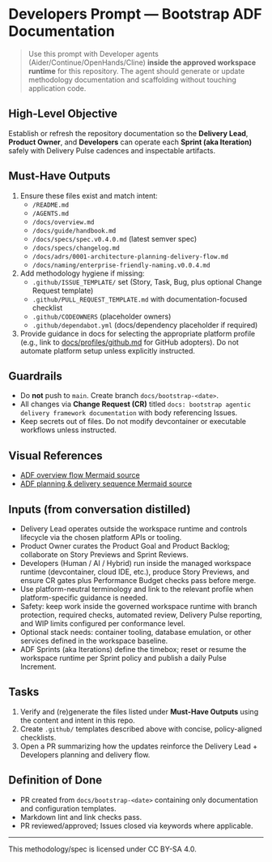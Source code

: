 # Developers Prompt — Bootstrap ADF Documentation

> Use this prompt with Developer agents (Aider/Continue/OpenHands/Cline) **inside the approved workspace runtime** for this repository. The agent should generate or update methodology documentation and scaffolding without touching application code.

## High-Level Objective

Establish or refresh the repository documentation so the **Delivery Lead**, **Product Owner**, and **Developers** can operate each **Sprint (aka Iteration)** safely with Delivery Pulse cadences and inspectable artifacts.

## Must-Have Outputs

1. Ensure these files exist and match intent:
   - `/README.md`
   - `/AGENTS.md`
   - `/docs/overview.md`
   - `/docs/guide/handbook.md`
   - `/docs/specs/spec.v0.4.0.md` (latest semver spec)
   - `/docs/specs/changelog.md`
   - `/docs/adrs/0001-architecture-planning-delivery-flow.md`
   - `/docs/naming/enterprise-friendly-naming.v0.0.4.md`
2. Add methodology hygiene if missing:
   - `.github/ISSUE_TEMPLATE/` set (Story, Task, Bug, plus optional Change Request template)
   - `.github/PULL_REQUEST_TEMPLATE.md` with documentation-focused checklist
   - `.github/CODEOWNERS` (placeholder owners)
   - `.github/dependabot.yml` (docs/dependency placeholder if required)
3. Provide guidance in docs for selecting the appropriate platform profile (e.g., link to [docs/profiles/github.md](../profiles/github.md) for GitHub adopters). Do not automate platform setup unless explicitly instructed.

## Guardrails

- Do **not** push to `main`. Create branch `docs/bootstrap-<date>`.
- All changes via **Change Request (CR)** titled `docs: bootstrap agentic delivery framework documentation` with body referencing Issues.
- Keep secrets out of files. Do not modify devcontainer or executable workflows unless instructed.

## Visual References
- [ADF overview flow Mermaid source](../diagrams/adf-overview-neutral.mmd)
- [ADF planning & delivery sequence Mermaid source](../diagrams/adf-sequence-neutral.mmd)

## Inputs (from conversation distilled)

- Delivery Lead operates outside the workspace runtime and controls lifecycle via the chosen platform APIs or tooling.
- Product Owner curates the Product Goal and Product Backlog; collaborate on Story Previews and Sprint Reviews.
- Developers (Human / AI / Hybrid) run inside the managed workspace runtime (devcontainer, cloud IDE, etc.), produce Story Previews, and ensure CR gates plus Performance Budget checks pass before merge.
- Use platform-neutral terminology and link to the relevant profile when platform-specific guidance is needed.
- Safety: keep work inside the governed workspace runtime with branch protection, required checks, automated review, Delivery Pulse reporting, and WIP limits configured per conformance level.
- Optional stack needs: container tooling, database emulation, or other services defined in the workspace baseline.
- ADF Sprints (aka Iterations) define the timebox; reset or resume the workspace runtime per Sprint policy and publish a daily Pulse Increment.

## Tasks

1. Verify and (re)generate the files listed under **Must-Have Outputs** using the content and intent in this repo.
2. Create `.github/` templates described above with concise, policy-aligned checklists.
3. Open a PR summarizing how the updates reinforce the Delivery Lead + Developers planning and delivery flow.

## Definition of Done

- PR created from `docs/bootstrap-<date>` containing only documentation and configuration templates.
- Markdown lint and link checks pass.
- PR reviewed/approved; Issues closed via keywords where applicable.

---

This methodology/spec is licensed under CC BY-SA 4.0.
